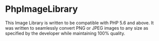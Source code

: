 # PhpImageLibrary
This Image Library is written to be compatible with PHP 5.6 and above. It was written to seamlessly convert PNG or JPEG images to any size as specified by the developer while maintaining 100% quality.
